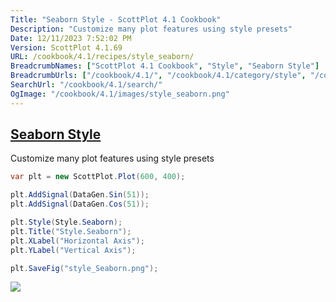 ```yaml
---
Title: "Seaborn Style - ScottPlot 4.1 Cookbook"
Description: "Customize many plot features using style presets"
Date: 12/11/2023 7:52:02 PM
Version: ScottPlot 4.1.69
URL: /cookbook/4.1/recipes/style_seaborn/
BreadcrumbNames: ["ScottPlot 4.1 Cookbook", "Style", "Seaborn Style"]
BreadcrumbUrls: ["/cookbook/4.1/", "/cookbook/4.1/category/style", "/cookbook/4.1/recipes/style_seaborn/"]
SearchUrl: "/cookbook/4.1/search/"
OgImage: "/cookbook/4.1/images/style_seaborn.png"
---
```


<h2><a href='/cookbook/4.1/recipes/style_seaborn/'>Seaborn Style</a></h2>

Customize many plot features using style presets

```cs
var plt = new ScottPlot.Plot(600, 400);

plt.AddSignal(DataGen.Sin(51));
plt.AddSignal(DataGen.Cos(51));

plt.Style(Style.Seaborn);
plt.Title("Style.Seaborn");
plt.XLabel("Horizontal Axis");
plt.YLabel("Vertical Axis");

plt.SaveFig("style_Seaborn.png");
```

<img src='../../images/style_seaborn.png' class='d-block mx-auto my-5' />



